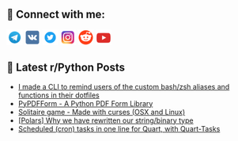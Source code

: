 ## 🔎 Connect with me:
[<img src="https://github.com/bullbesh/bullbesh/blob/main/images/Telegram.png" width="32" height="32" />](https://t.me/bullbesh)
[<img src="https://github.com/bullbesh/bullbesh/blob/main/images/VK.png" width="32" height="32" />](https://vk.com/bullbesh)
[<img src="https://github.com/bullbesh/bullbesh/blob/main/images/Twitter.png" width="32" height="32" />](https://twitter.com/bullbesh1)
[<img src="https://github.com/bullbesh/bullbesh/blob/main/images/Instagram.png" width="32" height="32" />](https://www.instagram.com/bullbesh)
[<img src="https://github.com/bullbesh/bullbesh/blob/main/images/Reddit.png" width="32" height="32" />](https://www.reddit.com/user/bullbesh)
[<img src="https://github.com/bullbesh/bullbesh/blob/main/images/YouTube.png" width="32" height="32" />](https://www.youtube.com/channel/UCtfjRs6uzgq5mfm8S06WTcg)

## 📕 Latest r/Python Posts
<!-- BLOG-POST-LIST:START -->
- [I made a CLI to remind users of the custom bash/zsh aliases and functions in their dotfiles](https://www.reddit.com/r/Python/comments/1ajif42/i_made_a_cli_to_remind_users_of_the_custom/)
- [PyPDFForm - A Python PDF Form Library](https://www.reddit.com/r/Python/comments/1ajhdrf/pypdfform_a_python_pdf_form_library/)
- [Solitaire game - Made with curses &lpar;OSX and Linux&rpar;](https://www.reddit.com/r/Python/comments/1ajh6p0/solitaire_game_made_with_curses_osx_and_linux/)
- [[Polars] Why we have rewritten our string/binary type](https://www.reddit.com/r/Python/comments/1ajft37/polars_why_we_have_rewritten_our_stringbinary_type/)
- [Scheduled &lpar;cron&rpar; tasks in one line for Quart, with Quart-Tasks](https://www.reddit.com/r/Python/comments/1ajfhty/scheduled_cron_tasks_in_one_line_for_quart_with/)
<!-- BLOG-POST-LIST:END -->
